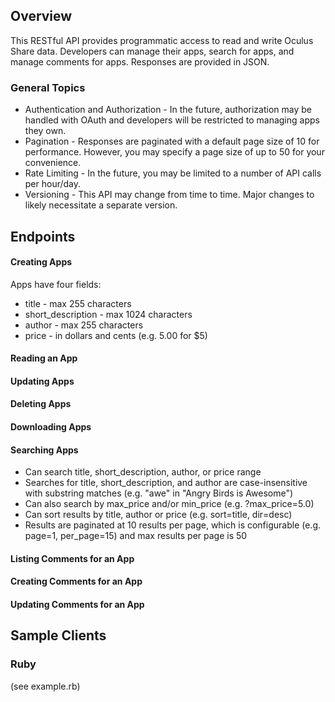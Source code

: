 ## Overview
This RESTful API provides programmatic access to read and write Oculus Share data. Developers can manage their apps, search for apps, and manage comments for apps. Responses are provided in JSON.

### General Topics
* Authentication and Authorization - In the future, authorization may be handled with OAuth and developers will be restricted to managing apps they own.
* Pagination - Responses are paginated with a default page size of 10 for performance. However, you may specify a page size of up to 50 for your convenience.
* Rate Limiting - In the future, you may be limited to a number of API calls per hour/day.
* Versioning - This API may change from time to time. Major changes to likely necessitate a separate version.

## Endpoints
#### Creating Apps
Apps have four fields:
* title - max 255 characters
* short_description - max 1024 characters
* author - max 255 characters
* price - in dollars and cents (e.g. 5.00 for $5)
#### Reading an App
#### Updating Apps
#### Deleting Apps
#### Downloading Apps
#### Searching Apps
* Can search title, short_description, author, or price range
* Searches for title, short_description, and author are case-insensitive with substring matches (e.g. "awe" in "Angry Birds is Awesome")
* Can also search by max_price and/or min_price (e.g. ?max_price=5.0)
* Can sort results by title, author or price (e.g. sort=title, dir=desc)
* Results are paginated at 10 results per page, which is configurable (e.g. page=1, per_page=15) and max results per page is 50

#### Listing Comments for an App
#### Creating Comments for an App
#### Updating Comments for an App

## Sample Clients
### Ruby
(see example.rb)
